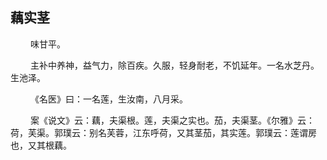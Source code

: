 ## 藕实茎
<p>&emsp;&emsp;
味甘平。
</p>
<p>&emsp;&emsp;
主补中养神，益气力，除百疾。久服，轻身耐老，不饥延年。一名水芝丹。生池泽。
</p>
<p>&emsp;&emsp;
《名医》曰：一名莲，生汝南，八月采。
</p>
<p>&emsp;&emsp;
案《说文》云：藕，夫渠根。莲，夫渠之实也。茄，夫渠茎。《尔雅》云：荷，芙渠。郭璞云：别名芙蓉，江东呼荷，又其茎茄，其实莲。郭璞云：莲谓房也，又其根藕。
</p>